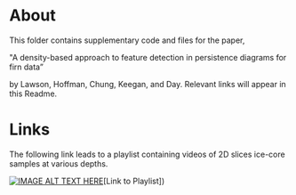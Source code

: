 # About
This folder contains supplementary code and files for the paper,

"A density-based approach to feature detection in persistence diagrams for firn data” 

by Lawson, Hoffman, Chung, Keegan, and Day. Relevant links will appear in this Readme.


# Links
The following link leads to a playlist containing videos of 2D slices ice-core samples at various depths. 

[![IMAGE ALT TEXT HERE](https://img.youtube.com/vi/PLYL5rxiRGTALZZ1m6efvOeYTxyR4HadDo/0.jpg)](https://youtube.com/playlist?list=PLYL5rxiRGTALZZ1m6efvOeYTxyR4HadDo)[Link to Playlist])

